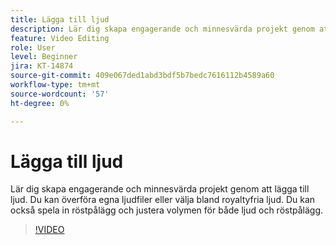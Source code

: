 ```yaml
---
title: Lägga till ljud
description: Lär dig skapa engagerande och minnesvärda projekt genom att lägga till ljud
feature: Video Editing
role: User
level: Beginner
jira: KT-14874
source-git-commit: 409e067ded1abd3bdf5b7bedc7616112b4589a60
workflow-type: tm+mt
source-wordcount: '57'
ht-degree: 0%

---
```


# Lägga till ljud

Lär dig skapa engagerande och minnesvärda projekt genom att lägga till ljud. Du kan överföra egna ljudfiler eller välja bland royaltyfria ljud. Du kan också spela in röstpålägg och justera volymen för både ljud och röstpålägg.

>[!VIDEO](https://video.tv.adobe.com/v/3427092?quality=12&learn=on&hidetitle=true)
